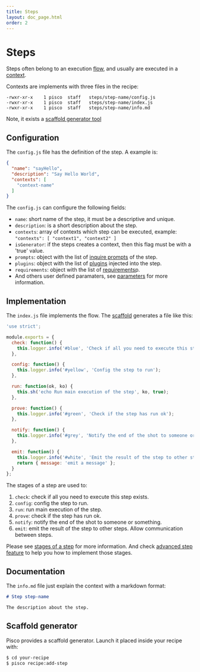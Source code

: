 ```yaml
---
title: Steps
layout: doc_page.html
order: 2
---
```


# Steps

Steps often belong to an execution [flow](./flows.html), and usually are executed in a [context](./contexts.html).

Contexts are implements with three files in the recipe:

```
-rwxr-xr-x    1 pisco  staff   steps/step-name/config.js
-rwxr-xr-x    1 pisco  staff   steps/step-name/index.js
-rwxr-xr-x    1 pisco  staff   steps/step-name/info.md
```

Note, it exists a [scaffold generator tool](#scaffold)

## Configuration

The `config.js` file has the definition of the step. A example is:

```json
{
  "name": "sayHello",
  "description": "Say Hello World",
  "contexts": [
    "context-name"
  ]
}
```

The `config.js` can configure the following fields:

- `name`: short name of the step, it must be a descriptive and unique.
- `description`: is a short description about the step.
- `contexts`: array of contexts which step can be executed, example: `"contexts": [ "context1", "context2" ]`
- `isGenerator`: if the steps creates a context, then this flag must be with a 'true' value.
- `prompts`: object with the list of [inquire prompts](./inquire.html) of the step.
- `plugins`: object with the list of [plugins](./plugins.html) injected into the step.
- `requirements`: object with the list of [requirements](./requirements.html)p.
- And others user defined paramaters, see [parameters](./parameters.html) for more information.

## Implementation

The `index.js` file implements the flow. The [scaffold](#scaffold) generates a file like this:

```javascript
'use strict';

module.exports = {
  check: function() {
    this.logger.info('#blue', 'Check if all you need to execute this step exists');
  },

  config: function() {
    this.logger.info('#yellow', 'Config the step to run');
  },

  run: function(ok, ko) {
    this.sh('echo Run main execution of the step', ko, true);
  },

  prove: function() {
    this.logger.info('#green', 'Check if the step has run ok');
  },

  notify: function() {
    this.logger.info('#grey', 'Notify the end of the shot to someone or something');
  },

  emit: function() {
    this.logger.info('#white', 'Emit the result of the step to other steps. Allow communication between steps');
    return { message: 'emit a message' };
  }
};
```

The stages of a step are used to:

1. `check`: check if all you need to execute this step exists.
1. `config`: config the step to run.
1. `run`: run main execution of the step.
1. `prove`: check if the step has run ok.
1. `notify`: notify the end of the shot to someone or something.
1. `emit`: emit the result of the step to other steps. Allow communication between steps.

Please see [stages of a step](./stages.html) for more information. And check [advanced step feature](./steps-advanced.html) to help you how to implement those stages.

## Documentation

The `info.md` file just explain the context with a markdown format:

```markdown
# Step step-name

The description about the step.
```

## <a name="scaffold"></a>Scaffold generator

Pisco provides a scaffold generator. Launch it placed inside your recipe with:

```sh
$ cd your-recipe
$ pisco recipe:add-step
```
